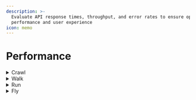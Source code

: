 ```yaml
---
description: >-
  Evaluate API response times, throughput, and error rates to ensure optimal
  performance and user experience
icon: memo
---
```


# Performance

<details>

<summary>Crawl</summary>

* I don't know the sizing of my API, nor whether its performance, capacity, and latency meet the expected standards.

</details>

<details>

<summary>Walk</summary>

* I am aware of the performance, capacity, and latency metrics, and I know they meet the expected standards.

</details>

<details>

<summary>Run</summary>

* I understand my API's sizing and performance, and I have adjusted them based on stress test results.

</details>

<details>

<summary>Fly</summary>

* I understand my API's sizing and performance, and I've adjusted them based on stress testing. I also monitor them.

</details>
